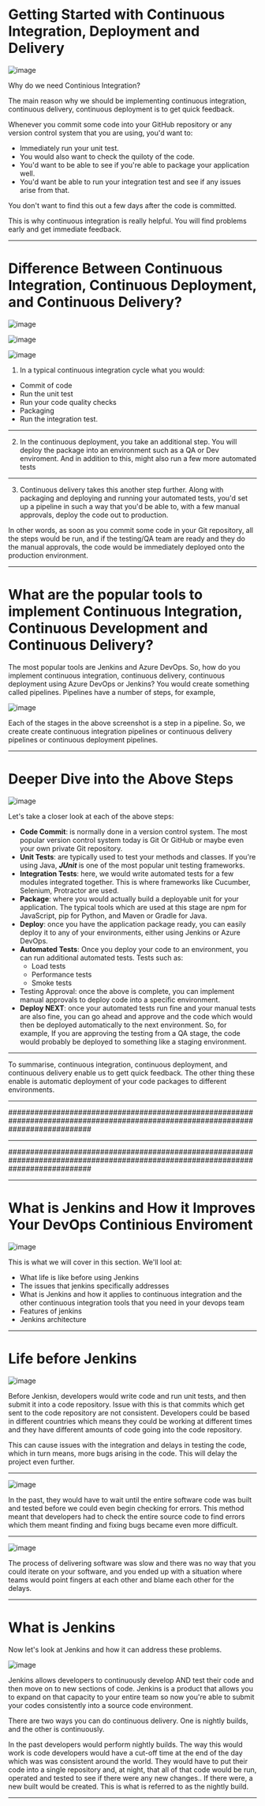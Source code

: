# Getting Started with Continuous Integration, Deployment and Delivery

![image](https://user-images.githubusercontent.com/107522496/215051034-5da5e3cb-6009-4184-a1ca-f0435ac47c68.png)

Why do we need Continious Integration? 

The main reason why we should be implementing continuous integration, continuous delivery, continuous deployment is to get quick feedback.

Whenever you commit some code into your GitHub repository or any version control system that you are using, you'd want to: 

* Immediately run your unit test. 
* You would also want to check the quiloty of the code. 
* You'd want to be able to see if you're able to package your application well.
* You'd want be able to run your integration test and see if any issues arise from that.

You don't want to find this out a few days after the code is committed.

This is why continuous integration is really helpful. You will find problems early and get immediate feedback.

---

# Difference Between Continuous Integration, Continuous Deployment, and Continuous Delivery?

![image](https://user-images.githubusercontent.com/107522496/215052802-56e44e05-94cc-4cb4-9e6e-ba2652e9cbf8.png)

![image](https://user-images.githubusercontent.com/107522496/215052852-d94e49e2-d6c5-4cdb-9720-4f5e9f8fba8d.png)

![image](https://user-images.githubusercontent.com/107522496/215055616-b368cfc7-45a8-4b5a-9583-1dac39a1a727.png)

1. In a typical continuous integration cycle what you would:

* Commit of code
* Run the unit test
* Run your code quality checks
* Packaging
* Run the integration test.

---

2. In the continuous deployment, you take an additional step. You will deploy the package into an environment such as a QA or Dev enviroment. And in addition to this, might also run a few more automated tests

---

3. Continuous delivery takes this another step further. Along with packaging and deploying and running your automated tests, you'd set up a pipeline in such a way that you'd be able to, with a few manual approvals, deploy the code out to production. 

In other words, as soon as you commit some code in your Git repository, all the steps would be run, and if the testing/QA team are ready and they do the manual approvals, the code would be immediately deployed onto the production environment.

---

# What are the popular tools to implement Continuous Integration, Continuous Development and Continuous Delivery?

The most popular tools are Jenkins and Azure DevOps. So, how do you implement continuous integration, continuous delivery, continuous deployment using Azure DevOps or Jenkins? You would create something called pipelines. Pipelines have a number of steps, for example, 

![image](https://user-images.githubusercontent.com/107522496/215055593-012db0b6-4764-48cd-964a-04da282bd755.png)

Each of the stages in the above screenshot is a step in a pipeline. So, we create create continuous integration pipelines or continuous delivery pipelines or continuous deployment pipelines.

---

# Deeper Dive into the Above Steps

![image](https://user-images.githubusercontent.com/107522496/215063320-5a940163-8137-47ca-b1d1-4ca83c835493.png)

Let's take a closer look at each of the above steps:

* **Code Commit**: is normally done in a version control system. The most popular version control system today is Git Or GitHub or maybe even your own private Git repository.
* **Unit Tests**: are typically used to test your methods and classes. If you're using Java, **_JUnit_** is one of the most popular unit testing frameworks.
* **Integration Tests**: here, we would write automated tests for a few modules integrated together. This is where frameworks like Cucumber, Selenium, Protractor are used. 
* **Package**: where you would actually build a deployable unit for your application. The typical tools which are used at this stage are npm for JavaScript, pip for Python, and Maven or Gradle for Java.
* **Deploy**: once you have the application package ready, you can easily deploy it to any of your environments, either using Jenkins or Azure DevOps.
* **Automated Tests**: Once you deploy your code to an environment, you can run additional automated tests. Tests such as: 
  * Load tests
  * Performance tests
  * Smoke tests
*  Testing Approval: once the above is complete, you can implement manual approvals to deploy code into a specific environment.
*  **Deploy NEXT**: once your automated tests run fine and your manual tests are also fine, you can go ahead and approve and the code which would then be deployed automatically to the next environment. So, for example, If you are approving the testing from a QA stage, the code would probably be deployed to something like a staging environment.

---

To summarise, continuous integration, continuous deployment, and continuous delivery enable us to gett quick feedback. The other thing these enable is automatic deployment of your code packages to different environments.

---

###################################################################################################################################

---

###################################################################################################################################

---

# What is Jenkins and How it Improves Your DevOps Continious Enviroment 

![image](https://user-images.githubusercontent.com/107522496/215434107-62c89678-3c9e-465d-9c28-3c4415ba1a20.png)

This is what we will cover in this section. We'll lool at:

* What life is like before using Jenkins 
* The issues that jenkins specifically addresses
* What is Jenkins and how it applies to continuous integration and the other continuous integration tools that you need in your devops team
* Features of jenkins
* Jenkins architecture

---

# Life before Jenkins 

![image](https://user-images.githubusercontent.com/107522496/215435074-3a39943e-a0c1-4026-9470-418138620690.png)

Before Jenkisn, developers would write code and run unit tests, and then submit it into a code repository. Issue with this is that commits which get sent to the code repository are not consistent. Developers could be based in different countries which means they could be working at different times and they have different amounts of code going into the code repository.

This can cause issues with the integration and delays in testing the code, which in turn means, more bugs arising in the code. This will delay the project even further.

---

![image](https://user-images.githubusercontent.com/107522496/215436445-3a5e9e44-8fe6-424d-9274-b53e4e2f0a0a.png)

In the past, they would have to wait until the entire software code was built and tested before we could even begin checking for errors. This method meant that developers had to check the entire source code to find errors which them meant finding and fixing bugs became even more difficult.

---

![image](https://user-images.githubusercontent.com/107522496/215437107-f892d83c-11fd-4776-a52a-7727f920a325.png)

The process of delivering software was slow and there was no way that you could iterate on your software, and you ended up with a situation where teams would point fingers at each other and blame each other for the delays.

---

# What is Jenkins

Now let's look at Jenkins and how it can address these problems. 

![image](https://user-images.githubusercontent.com/107522496/215437721-c33f2f72-b2ac-41e2-8c95-d561d2ba4e27.png)

Jenkins allows developers to continuously develop AND test their code and then move on to new sections of code. Jenkins is a product that allows you to expand on that capacity to your entire team so now you're able to submit your codes consistently into a source code environment. 

There are two ways you can do continuous delivery. One is nightly builds, and the other is continuously. 

In the past developers would perform nightly builds. The way this would work is code developers would have a cut-off time at the end of the day which was was consistent around the world. They would have to put their code into a single repository and, at night, that all of that code would be run, operated and tested to see if there were any new changes.. If there were, a new built would be created. This is what is referred to as the nightly build.

---























